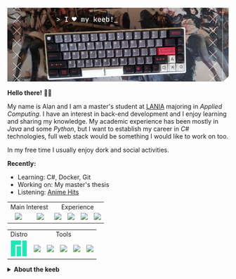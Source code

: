 <p align="center"><img src="https://raw.githubusercontent.com/alanxptm/alanxptm/main/img/keeb.png"/></center>

**Hello there!** :metal:😎

My name is Alan and I am a master's student at <a href="http://www.lania.mx">LANIA</a> majoring in *Applied Computing*. I have an interest in back-end development and I enjoy learning and sharing my knowledge. My academic experience has been mostly in *Java* and some *Python*, but I want to establish my career in *C#* technologies, full web stack would be something I would like to work on too.

In my free time I usually enjoy dork and social activities.

**Recently:**
- Learning: C#, Docker, Git
- Working on: My master's thesis
- Listening: <a href="https://open.spotify.com/playlist/37i9dQZF1DX6XceWZP1znY?si=4794fec7a0fe42eb">Anime Hits</a>

<table align="center">
  <tbody>
    <tr>
      <td align="center" colspan=2>Main Interest</td>
      <td align="center" colspan=4>Experience</td>
    </tr>
    <tr>
      <td align="center"><img height=36 wdth=36 src="https://cdn.jsdelivr.net/gh/devicons/devicon/icons/csharp/csharp-original.svg" /></td>
      <td align="center"><img height=36 wdth=36 src="https://cdn.jsdelivr.net/gh/devicons/devicon/icons/elixir/elixir-original.svg" /></td>
      <td align="center"><img height=36 wdth=36 src="https://cdn.jsdelivr.net/gh/devicons/devicon/icons/java/java-original.svg" /></td>
      <td align="center"><img height=36 wdth=36 src="https://cdn.jsdelivr.net/gh/devicons/devicon/icons/python/python-original.svg" /></td>
      <td align="center"><img height=36 wdth=36 src="https://cdn.jsdelivr.net/gh/devicons/devicon/icons/html5/html5-original.svg" /></td>
      <td align="center"><img height=36 wdth=36 src="https://cdn.jsdelivr.net/gh/devicons/devicon/icons/css3/css3-original.svg" /></td>
    </tr>
  </tbody>
</table>

<table align="center">
  <tbody>
    <tr>
      <td align="center">Distro</td>
      <td align="center" colspan=5>Tools</td>
    </tr>
    <tr>
      <td align="center"><img height=36 wdth=36 src="https://raw.githubusercontent.com/alanxptm/alanxptm/main/img/manjaro.png"/></td>
      <td align="center"><img height=36 wdth=36 src="https://cdn.jsdelivr.net/gh/devicons/devicon/icons/docker/docker-original.svg" /></td>
      <td align="center"><img height=36 wdth=36 src="https://cdn.jsdelivr.net/gh/devicons/devicon/icons/github/github-original.svg" /></td>
      <td align="center"><img height=36 wdth=36 src="https://cdn.jsdelivr.net/gh/devicons/devicon/icons/jetbrains/jetbrains-original.svg" /></td>
      <td align="center"><img height=36 wdth=36 src="https://cdn.jsdelivr.net/gh/devicons/devicon/icons/trello/trello-plain.svg" /></td>
      <td align="center"><img height=36 wdth=36 src="https://cdn.jsdelivr.net/gh/devicons/devicon/icons/vscode/vscode-original.svg" /></td>
    </tr>
  </tbody>
</table>

<details>
    <summary><b>About the keeb</b></summary><br/>
    <table>
      <tbody>
        <tr>
          <td align="center">PCB Plate</td>
          <td align="center" colspan=3>Customization</td>
          <td align="center" colspan=3>Keycaps [cherry]</td>
        </tr>
        <tr>
          <td align="center">GK68xs</td>
          <td align="center">PCB Stabilizers Pad</td>
          <td align="center">Switch Films</td>
          <td align="center">Switch Pad Films</td>
          <td align="center">Evil Dolche [clone]</td>
          <td align="center">PSX</td>
          <td align="center">Spacebar</td>
        </tr>
      </tbody>
    </table>
    Some pictures about the build process:
    <a href="https://www.instagram.com/p/CSU4XJqrI3Q/?utm_source=ig_web_button_share_sheet">Tools + Lube</a> / <a href="https://www.instagram.com/p/CSkIAzRLg4G/?utm_source=ig_web_button_share_sheet">PCB + Case</a> / <a href="https://www.instagram.com/p/CcODNaVLGOg/?utm_source=ig_web_button_share_sheet">Switch Pads</a>
</details>
